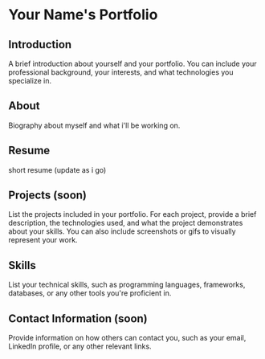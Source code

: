 # Your Name's Portfolio

## Introduction

A brief introduction about yourself and your portfolio. You can include your professional background, your interests, and what technologies you specialize in.

## About
Biography about myself and what i'll be working on.

## Resume
short resume (update as i go)

## Projects (soon)

List the projects included in your portfolio. For each project, provide a brief description, the technologies used, and what the project demonstrates about your skills. You can also include screenshots or gifs to visually represent your work.


## Skills

List your technical skills, such as programming languages, frameworks, databases, or any other tools you're proficient in.

## Contact Information (soon)

Provide information on how others can contact you, such as your email, LinkedIn profile, or any other relevant links.

